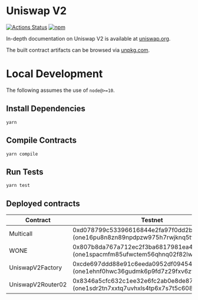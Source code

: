 # Uniswap V2

[![Actions Status](https://github.com/harmony-one/swoop-periphery/workflows/CI/badge.svg)](https://github.com/harmony-one/swoop-periphery/actions)
[![npm](https://img.shields.io/npm/v/@harmony-swoop/periphery?style=flat-square)](https://npmjs.com/package/@harmony-swoop/periphery)

In-depth documentation on Uniswap V2 is available at [uniswap.org](https://uniswap.org/docs).

The built contract artifacts can be browsed via [unpkg.com](https://unpkg.com/browse/@harmony-swoop/periphery@latest/).

# Local Development

The following assumes the use of `node@>=10`.

## Install Dependencies

`yarn`

## Compile Contracts

`yarn compile`

## Run Tests

`yarn test`

## Deployed contracts

| Contract          | Testnet                                                                                 | Mainnet     |
| ----------------- | --------------------------------------------------------------------------------------- | ----------- |
| Multicall         | 0xd078799c53396616844e2fa97f0dd2b4c145a685 (one16pu8n8zn89npdpzw975h7rwjknq5tf59x7c5mj) | 0x34b415f4d3b332515e66f70595ace1dcf36254c5 (one1xj6ptaxnkve9zhnx7uzett8pmneky4x93z5f2g) |
| WONE              | 0x807b8da767a712ec2f3ba6817981ea49d5f76b9b (one1spacmfm85ufwctem56qhnq02f82lw6um560m9q) | 0x4ea97f5bd0fd85e41a7172112a0b722592f5f183 (one1f65h7k7slkz7gxn3wggj5zmjykf0tuvrstn5e9) |
| UniswapV2Factory  | 0xcde697ddd88e91c6eeda0952df09454999a12d5a (one1ehnf0hwc36gudmk6p9fd7z29fxv6zt26jesf3l) | 0x828ce51a57c58441d949d62c411961115dc60d4a (one1s2xw2xjhckzyrk2f6ckyzxtpz9wuvr228j4ypa) |
| UniswapV2Router02 | 0x8346a5cfc632c1ee32e6fc2ab0e8de87974c69e7 (one1sdr2tn7xxtq7uvhxls4tp6x7s7t5c608juhu64) | 0x8f8beff9a5999ca8aed7e2617f50dd412254e7a5 (one13797l7d9nxw23tkhufsh75xagy39fea9ss6jzl) |
